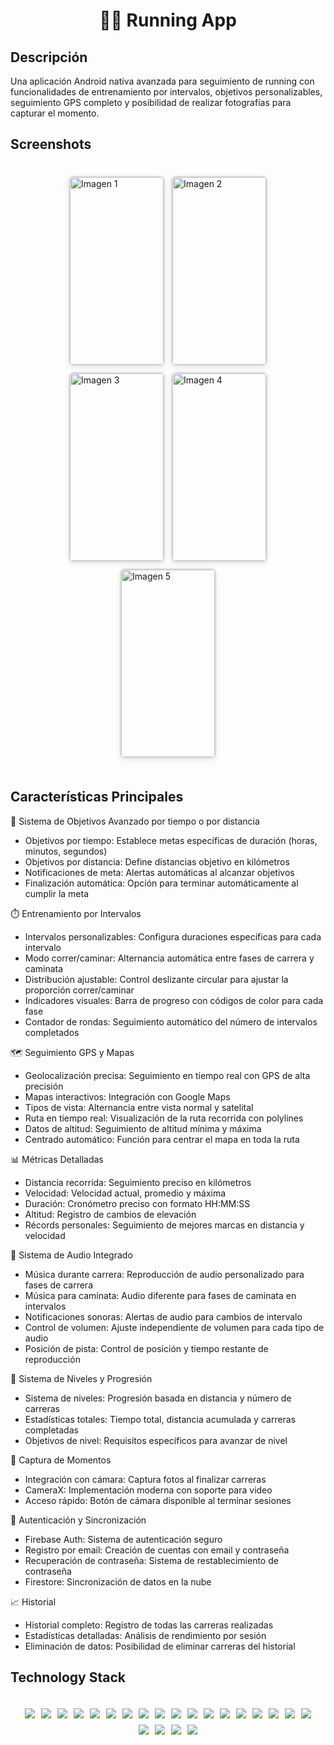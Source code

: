 <div align="center">
<h1 align="center">🏃‍♂️ Running App</h1>
</div>

## Descripción

Una aplicación Android nativa avanzada para seguimiento de running con funcionalidades de entrenamiento por intervalos, objetivos personalizables, seguimiento GPS completo y posibilidad de realizar fotografías para capturar el momento.

## Screenshots

  <div style="display: flex; justify-content: center; align-items: center; flex-wrap: wrap; gap: 10px; padding: 20px;">
      <img src="https://imgur.com/YhCz4so.png" alt="Imagen 1" style="width: 150px; height: 300px; border: 2px solid #ddd; border-radius: 8px; box-shadow: 0 2px 8px rgba(0,0,0,0.1);">
      <img src="https://imgur.com/ATm664X.png" alt="Imagen 2" style="width: 150px; height: 300px; border: 2px solid #ddd; border-radius: 8px; box-shadow: 0 2px 8px rgba(0,0,0,0.1);">
      <img src="https://imgur.com/KAkyYPs.png" alt="Imagen 3" style="width: 150px; height: 300px; border: 2px solid #ddd; border-radius: 8px; box-shadow: 0 2px 8px rgba(0,0,0,0.1);">
      <img src="https://imgur.com/hmbdcuJ.png" alt="Imagen 4" style="width: 150px; height: 300px; border: 2px solid #ddd; border-radius: 8px; box-shadow: 0 2px 8px rgba(0,0,0,0.1);">
      <img src="https://imgur.com/K2qyXko.png" alt="Imagen 5" style="width: 150px; height: 300px; border: 2px solid #ddd; border-radius: 8px; box-shadow: 0 2px 8px rgba(0,0,0,0.1);">
  </div>

## Características Principales

🎯 Sistema de Objetivos Avanzado por tiempo o por distancia

* Objetivos por tiempo: Establece metas específicas de duración (horas, minutos, segundos)
* Objetivos por distancia: Define distancias objetivo en kilómetros
* Notificaciones de meta: Alertas automáticas al alcanzar objetivos
* Finalización automática: Opción para terminar automáticamente al cumplir la meta

⏱️ Entrenamiento por Intervalos

* Intervalos personalizables: Configura duraciones específicas para cada intervalo
* Modo correr/caminar: Alternancia automática entre fases de carrera y caminata
* Distribución ajustable: Control deslizante circular para ajustar la proporción correr/caminar
* Indicadores visuales: Barra de progreso con códigos de color para cada fase
* Contador de rondas: Seguimiento automático del número de intervalos completados

🗺️ Seguimiento GPS y Mapas

* Geolocalización precisa: Seguimiento en tiempo real con GPS de alta precisión
* Mapas interactivos: Integración con Google Maps
* Tipos de vista: Alternancia entre vista normal y satelital
* Ruta en tiempo real: Visualización de la ruta recorrida con polylines
* Datos de altitud: Seguimiento de altitud mínima y máxima
* Centrado automático: Función para centrar el mapa en toda la ruta

📊 Métricas Detalladas

* Distancia recorrida: Seguimiento preciso en kilómetros
* Velocidad: Velocidad actual, promedio y máxima
* Duración: Cronómetro preciso con formato HH:MM:SS
* Altitud: Registro de cambios de elevación
* Récords personales: Seguimiento de mejores marcas en distancia y velocidad

🎵 Sistema de Audio Integrado

* Música durante carrera: Reproducción de audio personalizado para fases de carrera
* Música para caminata: Audio diferente para fases de caminata en intervalos
* Notificaciones sonoras: Alertas de audio para cambios de intervalo
* Control de volumen: Ajuste independiente de volumen para cada tipo de audio
* Posición de pista: Control de posición y tiempo restante de reproducción

👤 Sistema de Niveles y Progresión

* Sistema de niveles: Progresión basada en distancia y número de carreras
* Estadísticas totales: Tiempo total, distancia acumulada y carreras completadas
* Objetivos de nivel: Requisitos específicos para avanzar de nivel

📸 Captura de Momentos

* Integración con cámara: Captura fotos al finalizar carreras
* CameraX: Implementación moderna con soporte para video
* Acceso rápido: Botón de cámara disponible al terminar sesiones

📱 Autenticación y Sincronización

* Firebase Auth: Sistema de autenticación seguro
* Registro por email: Creación de cuentas con email y contraseña
* Recuperación de contraseña: Sistema de restablecimiento de contraseña
* Firestore: Sincronización de datos en la nube

📈 Historial

* Historial completo: Registro de todas las carreras realizadas
* Estadísticas detalladas: Análisis de rendimiento por sesión
* Eliminación de datos: Posibilidad de eliminar carreras del historial

## Technology Stack

<div style="display: flex; justify-content: center; align-items: center; flex-wrap: wrap; gap: 10px; padding: 20px;">

<img src="https://img.shields.io/badge/Kotlin-8A2BE2">
<img src="https://img.shields.io/badge/Jetpack%20Compose-8A2BE2">
<img src="https://img.shields.io/badge/Material%203-8A2BE2">

<img src="https://img.shields.io/badge/MVVM-8A2BE2">
<img src="https://img.shields.io/badge/Clean%20Architecture-8A2BE2">
<img src="https://img.shields.io/badge/Repository%20Pattern-8A2BE2">
<img src="https://img.shields.io/badge/Hilt%20Dagger-8A2BE2">

<img src="https://img.shields.io/badge/Kotlin%20Coroutines-8A2BE2">
<img src="https://img.shields.io/badge/LiveData-8A2BE2">
<img src="https://img.shields.io/badge/StateFlow-8A2BE2">
<img src="https://img.shields.io/badge/Gradle-8A2BE2">
<img src="https://img.shields.io/badge/Kotlin%20Gradle%20DSL-8A2BE2">
  
<img src="https://img.shields.io/badge/Firebase-8A2BE2">
<img src="https://img.shields.io/badge/Authentication-8A2BE2">  
<img src="https://img.shields.io/badge/Crashlytics-8A2BE2">
<img src="https://img.shields.io/badge/Firestore%20Database-8A2BE2">
<img src="https://img.shields.io/badge/Storage-8A2BE2">

<img src="https://img.shields.io/badge/SharedPreferences-8A2BE2">

<img src="https://img.shields.io/badge/CameraX-8A2BE2">
<img src="https://img.shields.io/badge/MediaPlayer-8A2BE2">
<img src="https://img.shields.io/badge/GPS%20Location-8A2BE2">

<img src="https://img.shields.io/badge/Claude%20AI-8A2BE2">

</div>
